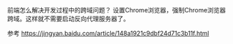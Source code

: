 前端怎么解决开发过程中的跨域问题？
设置Chrome浏览器，强制Chrome浏览器跨域。这样就不需要启动反向代理服务器了。

参考 https://jingyan.baidu.com/article/148a1921c9dbf24d71c3b11f.html
